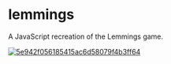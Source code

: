 # lemmings

A JavaScript recreation of the Lemmings game.

<a href="https://gifyu.com/image/S4Xil"><img src="https://s6.gifyu.com/images/S4Xil.gif" alt="5e942f056185415ac6d58079f4b3ff64" border="0" /></a>
